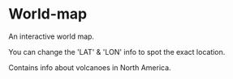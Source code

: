 # World-map
An interactive world map.

You can change the 'LAT' & 'LON' info to spot the exact location.

Contains info about volcanoes in North America.

